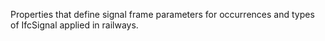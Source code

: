 Properties that define signal frame parameters for occurrences and types of IfcSignal applied in railways.
